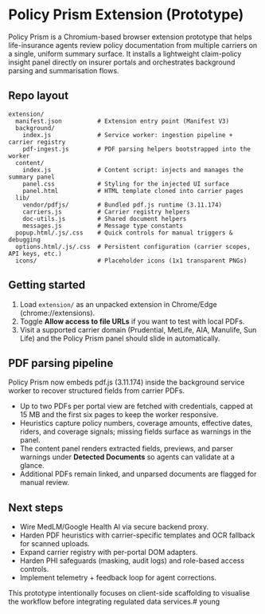 # Policy Prism Extension (Prototype)

Policy Prism is a Chromium-based browser extension prototype that helps life-insurance agents review policy documentation from multiple carriers on a single, uniform summary surface. It installs a lightweight claim-policy insight panel directly on insurer portals and orchestrates background parsing and summarisation flows.

## Repo layout

```
extension/
  manifest.json          # Extension entry point (Manifest V3)
  background/
    index.js             # Service worker: ingestion pipeline + carrier registry
    pdf-ingest.js        # PDF parsing helpers bootstrapped into the worker
  content/
    index.js             # Content script: injects and manages the summary panel
    panel.css            # Styling for the injected UI surface
    panel.html           # HTML template cloned into carrier pages
  lib/
    vendor/pdfjs/        # Bundled pdf.js runtime (3.11.174)
    carriers.js          # Carrier registry helpers
    doc-utils.js         # Shared document helpers
    messages.js          # Message type constants
  popup.html/.js/.css    # Quick controls for manual triggers & debugging
  options.html/.js/.css  # Persistent configuration (carrier scopes, API keys, etc.)
  icons/                 # Placeholder icons (1x1 transparent PNGs)
```

## Getting started

1. Load `extension/` as an unpacked extension in Chrome/Edge (chrome://extensions).
2. Toggle **Allow access to file URLs** if you want to test with local PDFs.
3. Visit a supported carrier domain (Prudential, MetLife, AIA, Manulife, Sun Life) and the Policy Prism panel should slide in automatically.

## PDF parsing pipeline

Policy Prism now embeds pdf.js (3.11.174) inside the background service worker to recover structured fields from carrier PDFs.

- Up to two PDFs per portal view are fetched with credentials, capped at 15 MB and the first six pages to keep the worker responsive.
- Heuristics capture policy numbers, coverage amounts, effective dates, riders, and coverage signals; missing fields surface as warnings in the panel.
- The content panel renders extracted fields, previews, and parser warnings under **Detected Documents** so agents can validate at a glance.
- Additional PDFs remain linked, and unparsed documents are flagged for manual review.

## Next steps

- Wire MedLM/Google Health AI via secure backend proxy.
- Harden PDF heuristics with carrier-specific templates and OCR fallback for scanned uploads.
- Expand carrier registry with per-portal DOM adapters.
- Harden PHI safeguards (masking, audit logs) and role-based access controls.
- Implement telemetry + feedback loop for agent corrections.

This prototype intentionally focuses on client-side scaffolding to visualise the workflow before integrating regulated data services.# young

